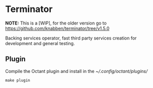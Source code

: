 Terminator
==========

**NOTE:** This is a [WIP], for the older version go to https://github.com/knabben/terminator/tree/v1.5.0


Backing services operator, fast third party services creation for development and
general testing.

## Plugin

Compile the Octant plugin and install in the *~/.config/octant/plugins/*
```
make plugin
```
